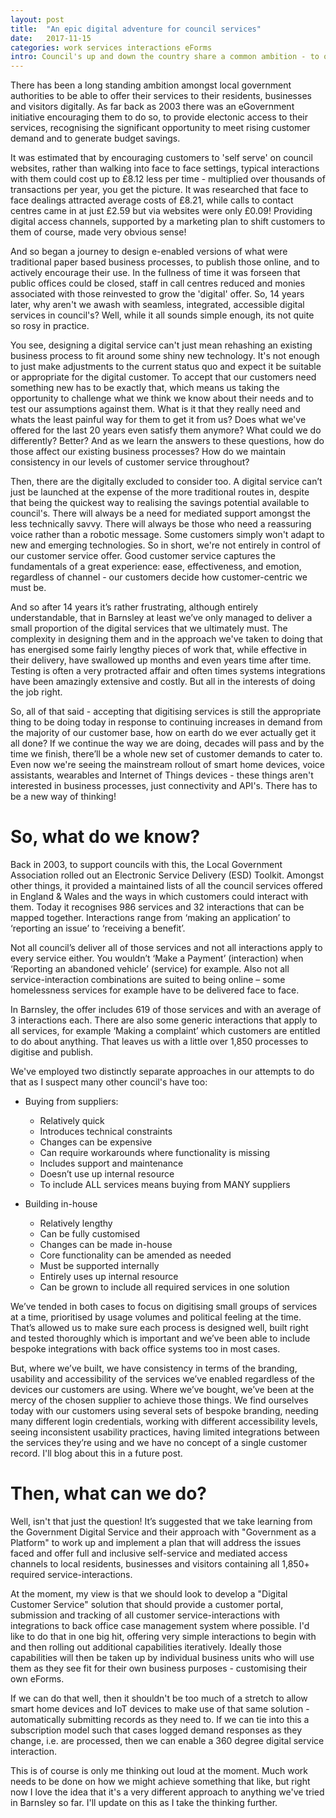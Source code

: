 ```yaml
---
layout: post
title:  "An epic digital adventure for council services"
date:   2017-11-15
categories: work services interactions eForms
intro: Council's up and down the country share a common ambition - to offer a full and inclusive self-service access channels to their residents, businesses and visitors. That's no small feat to deliver!
---
```


There has been a long standing ambition amongst local government authorities to be able to offer their services to their residents, businesses and visitors digitally. As far back as 2003 there was an eGovernment initiative encouraging them to do so, to provide electonic access to their services, recognising the significant opportunity to meet rising customer demand and to generate budget savings.

It was estimated that by encouraging customers to 'self serve' on council websites, rather than walking into face to face settings, typical interactions with them could cost up to £8.12 less per time - multiplied over thousands of transactions per year, you get the picture. It was researched that face to face dealings attracted average costs of £8.21, while calls to contact centres came in at just £2.59 but via websites were only £0.09! Providing digital access channels, supported by a marketing plan to shift customers to them of course, made very obvious sense!

And so began a journey to design e-enabled versions of what were traditional paper based business processes, to publish those online, and to actively encourage their use. In the fullness of time it was forseen that public offices could be closed, staff in call centres reduced and monies associated with those reinvested to grow the 'digital' offer. So, 14 years later, why aren't we awash with seamless, integrated, accessible digital services in council's? Well, while it all sounds simple enough, its not quite so rosy in practice.

You see, designing a digital service can't just mean rehashing an existing business process to fit around some shiny new technology. It's not enough to just make adjustments to the current status quo and expect it be suitable or appropriate for the digital customer. To accept that our customers need something new has to be exactly that, which means us taking the opportunity to challenge what we think we know about their needs and to test our assumptions against them. What is it that they really need and whats the least painful way for them to get it from us? Does what we've offered for the last 20 years even satisfy them anymore? What could we do differently? Better?  And as we learn the answers to these questions, how do those affect our existing business processes? How do we maintain consistency in our levels of customer service throughout?

Then, there are the digitally excluded to consider too. A digital service can’t just be launched at the expense of the more traditional routes in, despite that being the quickest way to realising the savings potential available to council's. There will always be a need for mediated support amongst the less technically savvy. There will always be those who need a reassuring voice rather than a robotic message. Some customers simply won't adapt to new and emerging technologies. So in short, we're not entirely in control of our customer service offer. Good customer service captures the fundamentals of a great experience: ease, effectiveness, and emotion, regardless of channel - our customers decide how customer-centric we must be.

And so after 14 years it’s rather frustrating, although entirely understandable, that in Barnsley at least we’ve only managed to deliver a small proportion of the digital services that we ultimately must. The complexity in designing them and in the approach we've taken to doing that has energised some fairly lengthy pieces of work that, while effective in their delivery, have swallowed up months and even years time after time. Testing is often a very protracted affair and often times systems integrations have been amazingly extensive and costly. But all in the interests of doing the job right.

So, all of that said - accepting that digitising services is still the appropriate thing to be doing today in response to continuing increases in demand from the majority of our customer base, how on earth do we ever actually get it all done? If we continue the way we are doing, decades will pass and by the time we finish, there’ll be a whole new set of customer demands to cater to. Even now we're seeing the mainstream rollout of smart home devices, voice assistants, wearables and Internet of Things devices - these things aren't interested in business processes, just connectivity and API's. There has to be a new way of thinking!

# So, what do we know?

Back in 2003, to support councils with this, the Local Government Association rolled out an Electronic Service Delivery (ESD) Toolkit. Amongst other things, it provided a maintained lists of all the council services offered in England & Wales and the ways in which customers could interact with them. Today it recognises 986 services and 32 interactions that can be mapped together. Interactions range from ‘making an application’ to ‘reporting an issue’ to ‘receiving a benefit’.

Not all council’s deliver all of those services and not all interactions apply to every service either. You wouldn’t ‘Make a Payment’ (interaction) when ‘Reporting an abandoned vehicle’ (service) for example. Also not all service-interaction combinations are suited to being online – some homelessness services for example have to be delivered face to face.

In Barnsley, the offer includes 619 of those services and with an average of 3 interactions each. There are also some generic interactions that apply to all services, for example ‘Making a complaint’ which customers are entitled to do about anything. That leaves us with a little over 1,850 processes to digitise and publish.

We've employed two distinctly separate approaches in our attempts to do that as I suspect many other council's have too:

* Buying from suppliers:
  * Relatively quick
  * Introduces technical constraints
  * Changes can be expensive
  * Can require workarounds where functionality is missing
  * Includes support and maintenance
  * Doesn’t use up internal resource
  * To include ALL services means buying from MANY suppliers
  
* Building in-house 
  * Relatively lengthy
  * Can be fully customised
  * Changes can be made in-house
  * Core functionality can be amended as needed
  * Must be supported internally
  * Entirely uses up internal resource
  * Can be grown to include all required services in one solution

We’ve tended in both cases to focus on digitising small groups of services at a time, prioritised by usage volumes and political feeling at the time. That’s allowed us to make sure each process is designed well, built right and tested thoroughly which is important and we’ve been able to include bespoke integrations with back office systems too in most cases.

But, where we’ve built, we have consistency in terms of the branding, usability and accessibility of the services we’ve enabled regardless of the devices our customers are using. Where we’ve bought, we’ve been at the mercy of the chosen supplier to achieve those things. We find ourselves today with our customers using several sets of bespoke branding, needing many different login credentials, working with different accessibility levels, seeing inconsistent usability practices, having limited integrations between the services they’re using and we have no concept of a single customer record. I'll blog about this in a future post.

# Then, what can we do?

Well, isn't that just the question! It’s suggested that we take learning from the Government Digital Service and their approach with "Government as a Platform" to work up and implement a plan that will address the issues faced and offer full and inclusive self-service and mediated access channels to local residents, businesses and visitors containing all 1,850+ required service-interactions.

At the moment, my view is that we should look to develop a "Digital Customer Service" solution that should provide a customer portal, submission and tracking of all customer service-interactions with integrations to back office case management system where possible. I'd like to do that in one big hit, offering very simple interactions to begin with and then rolling out additional capabilities iteratively. Ideally those capabilities will then be taken up by individual business units who will use them as they see fit for their own business purposes - customising their own eForms.

If we can do that well, then it shouldn't be too much of a stretch to allow smart home devices and IoT devices to make use of that same solution - automatically submitting records as they need to. If we can tie into this a subscription model such that cases logged demand responses as they change, i.e. are processed, then we can enable a 360 degree digital service interaction.

This is of course is only me thinking out loud at the moment. Much work needs to be done on how we might achieve something that like, but right now I love the idea that it's a very different approach to anything we've tried in Barnsley so far. I'll update on this as I take the thinking further.
